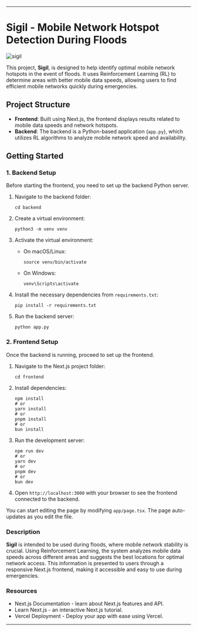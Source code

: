 
---

# Sigil - Mobile Network Hotspot Detection During Floods
![sigil](https://github.com/user-attachments/assets/5dc7e6f4-fe36-4283-a38f-ead010a58118)

This project, **Sigil**, is designed to help identify optimal mobile network hotspots in the event of floods. It uses Reinforcement Learning (RL) to determine areas with better mobile data speeds, allowing users to find efficient mobile networks quickly during emergencies.

## Project Structure

- **Frontend**: Built using Next.js, the frontend displays results related to mobile data speeds and network hotspots.
- **Backend**: The backend is a Python-based application (`app.py`), which utilizes RL algorithms to analyze mobile network speed and availability.

## Getting Started

### 1. Backend Setup

Before starting the frontend, you need to set up the backend Python server.

1. Navigate to the backend folder:

   ```
   cd backend
   ```

2. Create a virtual environment:

   ```
   python3 -m venv venv
   ```

3. Activate the virtual environment:

   - On macOS/Linux:
     ```
     source venv/bin/activate
     ```
   - On Windows:
     ```
     venv\Scripts\activate
     ```

4. Install the necessary dependencies from `requirements.txt`:

   ```
   pip install -r requirements.txt
   ```

5. Run the backend server:

   ```
   python app.py
   ```

### 2. Frontend Setup

Once the backend is running, proceed to set up the frontend.

1. Navigate to the Next.js project folder:

   ```
   cd frontend
   ```

2. Install dependencies:

   ```
   npm install
   # or
   yarn install
   # or
   pnpm install
   # or
   bun install
   ```

3. Run the development server:

   ```
   npm run dev
   # or
   yarn dev
   # or
   pnpm dev
   # or
   bun dev
   ```

4. Open `http://localhost:3000` with your browser to see the frontend connected to the backend.

You can start editing the page by modifying `app/page.tsx`. The page auto-updates as you edit the file.

### Description

**Sigil** is intended to be used during floods, where mobile network stability is crucial. Using Reinforcement Learning, the system analyzes mobile data speeds across different areas and suggests the best locations for optimal network access. This information is presented to users through a responsive Next.js frontend, making it accessible and easy to use during emergencies.

### Resources

- Next.js Documentation - learn about Next.js features and API.
- Learn Next.js - an interactive Next.js tutorial.
- Vercel Deployment - Deploy your app with ease using Vercel.

---
